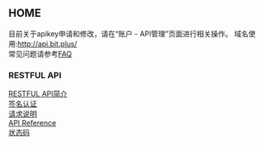 ## HOME
目前关于apikey申请和修改，请在“账户 - API管理”页面进行相关操作。
域名使用:http://api.bit.plus/  
常见问题请参考[FAQ](API_FAQ.md)

### RESTFUL API

[RESTFUL API简介](REST_introduction.md)  
[签名认证](REST_authentication.md)  
[请求说明](REST_request_description.md)  
[API Reference](REST_reference.md)  
[状态码](REST_code.md)  
